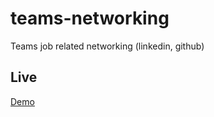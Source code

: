 # teams-networking

Teams job related networking (linkedin, github)

## Live

[Demo](https://nmatei.github.io/teams-networking/)
